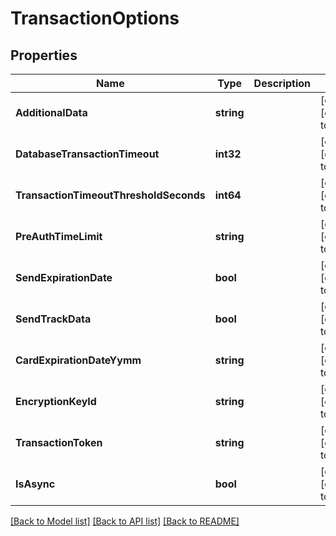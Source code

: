 # TransactionOptions

## Properties
Name | Type | Description | Notes
------------ | ------------- | ------------- | -------------
**AdditionalData** | **string** |  | [optional] [default to null]
**DatabaseTransactionTimeout** | **int32** |  | [optional] [default to null]
**TransactionTimeoutThresholdSeconds** | **int64** |  | [optional] [default to null]
**PreAuthTimeLimit** | **string** |  | [optional] [default to null]
**SendExpirationDate** | **bool** |  | [optional] [default to null]
**SendTrackData** | **bool** |  | [optional] [default to null]
**CardExpirationDateYymm** | **string** |  | [optional] [default to null]
**EncryptionKeyId** | **string** |  | [optional] [default to null]
**TransactionToken** | **string** |  | [optional] [default to null]
**IsAsync** | **bool** |  | [optional] [default to null]

[[Back to Model list]](../README.md#documentation-for-models) [[Back to API list]](../README.md#documentation-for-api-endpoints) [[Back to README]](../README.md)


